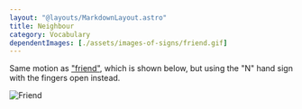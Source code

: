 ```yaml
---
layout: "@layouts/MarkdownLayout.astro"
title: Neighbour
category: Vocabulary
dependentImages: [./assets/images-of-signs/friend.gif]
---
```


Same motion as ["friend"](./friend), which is shown below,
but using the "N" hand sign with the fingers open instead.

![Friend](@signs/friend.gif)
